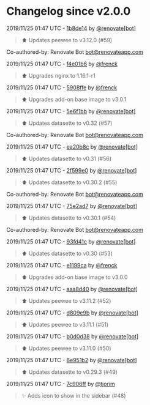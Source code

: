 # Changelog since v2.0.0

2019/11/25 01:47 UTC - [1b8de14](https://github.com/hassio-addons/addon-sqlite-web/commit/1b8de14f1fafc639d349413da28acc01f8a384a3) by [@renovate[bot]](https://github.com/apps/renovate)
> :arrow_up: Updates peewee to v3.12.0 (#59)



Co-authored-by: Renovate Bot <bot@renovateapp.com> 

2019/11/25 01:47 UTC - [f4e01b6](https://github.com/hassio-addons/addon-sqlite-web/commit/f4e01b6b93b31ccdd5c6e2ee1041264db1ae7757) by [@frenck](https://github.com/frenck)
> :arrow_up: Upgrades nginx to 1.16.1-r1 

2019/11/25 01:47 UTC - [5908ffe](https://github.com/hassio-addons/addon-sqlite-web/commit/5908ffe63ed4921417270767c3e8502c329483cb) by [@frenck](https://github.com/frenck)
> :arrow_up: Upgrades add-on base image to v3.0.1 

2019/11/25 01:47 UTC - [5e6f1bb](https://github.com/hassio-addons/addon-sqlite-web/commit/5e6f1bbf5225293501cf9b7b3928cc87581eca76) by [@renovate[bot]](https://github.com/apps/renovate)
> :arrow_up: Updates datasette to v0.32 (#57)



Co-authored-by: Renovate Bot <bot@renovateapp.com> 

2019/11/25 01:47 UTC - [ea20b8c](https://github.com/hassio-addons/addon-sqlite-web/commit/ea20b8c3185bdc0d00612e26f43b302068b619b1) by [@renovate[bot]](https://github.com/apps/renovate)
> :arrow_up: Updates datasette to v0.31 (#56) 

2019/11/25 01:47 UTC - [2f599e0](https://github.com/hassio-addons/addon-sqlite-web/commit/2f599e07abee674d0499b408a1aa9edffb2f7639) by [@renovate[bot]](https://github.com/apps/renovate)
> :arrow_up: Updates datasette to v0.30.2 (#55)



Co-authored-by: Renovate Bot <bot@renovateapp.com> 

2019/11/25 01:47 UTC - [75e2ad7](https://github.com/hassio-addons/addon-sqlite-web/commit/75e2ad70428c7e04214ea73f0a0feac83f772813) by [@renovate[bot]](https://github.com/apps/renovate)
> :arrow_up: Updates datasette to v0.30.1 (#54)



Co-authored-by: Renovate Bot <bot@renovateapp.com> 

2019/11/25 01:47 UTC - [93fd41c](https://github.com/hassio-addons/addon-sqlite-web/commit/93fd41c91ca322b5696453be59e65bc3c790639d) by [@renovate[bot]](https://github.com/apps/renovate)
> :arrow_up: Updates datasette to v0.30 (#53) 

2019/11/25 01:47 UTC - [e1199ca](https://github.com/hassio-addons/addon-sqlite-web/commit/e1199ca7ba4e4afa485820d9a2e4470103857203) by [@frenck](https://github.com/frenck)
> :arrow_up: Upgrades add-on base image to v3.0.0 

2019/11/25 01:47 UTC - [aaa8d40](https://github.com/hassio-addons/addon-sqlite-web/commit/aaa8d404de8342640d88bce755ce717fc0ce4a94) by [@renovate[bot]](https://github.com/apps/renovate)
> :arrow_up: Updates peewee to v3.11.2 (#52) 

2019/11/25 01:47 UTC - [d809e9b](https://github.com/hassio-addons/addon-sqlite-web/commit/d809e9b5db7a109c014bb521edc4c84fa6a2c75d) by [@renovate[bot]](https://github.com/apps/renovate)
> :arrow_up: Updates peewee to v3.11.1 (#51) 

2019/11/25 01:47 UTC - [b0d0d38](https://github.com/hassio-addons/addon-sqlite-web/commit/b0d0d38cc9fa322f5786feb82ff884559d71cac2) by [@renovate[bot]](https://github.com/apps/renovate)
> :arrow_up: Updates peewee to v3.11.0 (#50) 

2019/11/25 01:47 UTC - [6e951b2](https://github.com/hassio-addons/addon-sqlite-web/commit/6e951b2ab0c7d959b1a9e6d714f865248b2737a2) by [@renovate[bot]](https://github.com/apps/renovate)
> :arrow_up: Updates datasette to v0.29.3 (#49) 

2019/11/25 01:47 UTC - [7c906ff](https://github.com/hassio-addons/addon-sqlite-web/commit/7c906ff6c1080c3bb2bc1aa32b8ea400df847bad) by [@tjorim](https://github.com/tjorim)
> :sparkles: Adds icon to show in the sidebar (#48) 

